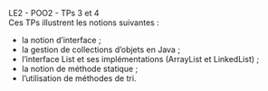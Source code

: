 LE2  - POO2 - TPs 3 et 4 <br/>
Ces TPs illustrent les notions suivantes :
- la notion d’interface ;
- la gestion de collections d’objets en Java ;
- l’interface List et ses implémentations (ArrayList et LinkedList) ;
- la notion de méthode statique ;
- l’utilisation de méthodes de tri.

